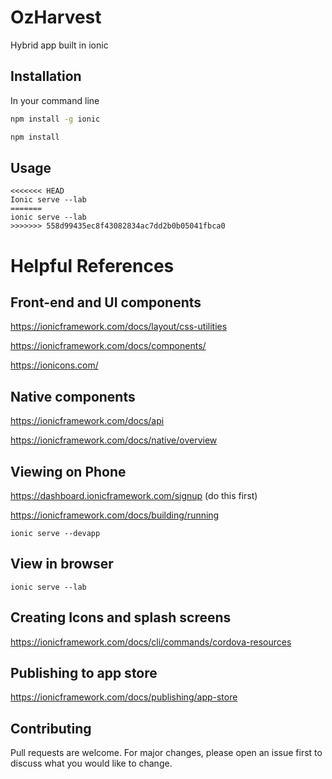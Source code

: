 # OzHarvest
Hybrid app built in ionic

## Installation

In your command line

```bash
npm install -g ionic
```
```bash
npm install
```

## Usage

```
<<<<<<< HEAD
Ionic serve --lab
=======
ionic serve --lab
>>>>>>> 558d99435ec8f43082834ac7dd2b0b05041fbca0
```

# Helpful References

## Front-end and UI components
<https://ionicframework.com/docs/layout/css-utilities>

<https://ionicframework.com/docs/components/>

<https://ionicons.com/>

## Native components
<https://ionicframework.com/docs/api>

<https://ionicframework.com/docs/native/overview>

## Viewing on Phone

<https://dashboard.ionicframework.com/signup> (do this first)

<https://ionicframework.com/docs/building/running>
```
ionic serve --devapp
```

## View in browser
```
ionic serve --lab
```

## Creating Icons and splash screens
<https://ionicframework.com/docs/cli/commands/cordova-resources>

## Publishing to app store

<https://ionicframework.com/docs/publishing/app-store>

## Contributing
Pull requests are welcome. For major changes, please open an issue first to discuss what you would like to change.